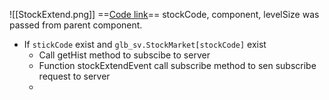 ![[StockExtend.png]]
==[Code link](src\views\NormalOrder\index.js)==
stockCode, component, levelSize was passed from parent component.
-  If `stickCode` exist and `glb_sv.StockMarket[stockCode]` exist
	- Call getHist method to subscibe to server
	- Function stockExtendEvent call subscribe method to sen subscribe request to server
	- 

